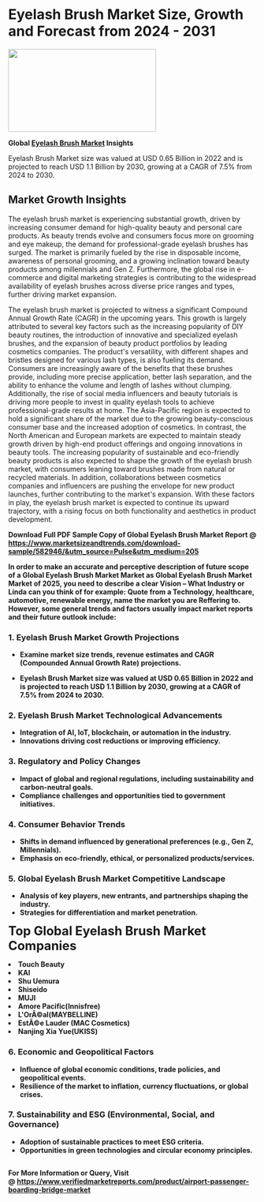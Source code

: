 <H1>Eyelash Brush Market Size, Growth and Forecast from 2024 - 2031</H1><img class="aligncenter size-medium wp-image-584254" src="https://thirdeyenews.in/wp-content/uploads/2024/09/Global-Market-Research-300x168.jpeg" alt="" width="300" height="168" /><p><strong>Global&nbsp;<a href="https://www.marketsizeandtrends.com/download-sample/582946/&amp;utm_source=Pulse&amp;utm_medium=205">Eyelash Brush Market</a> Insights</strong></p><p>Eyelash Brush Market size was valued at USD 0.65 Billion in 2022 and is projected to reach USD 1.1 Billion by 2030, growing at a CAGR of 7.5% from 2024 to 2030.</p><p><h2>Market Growth Insights</h2> <p>The eyelash brush market is experiencing substantial growth, driven by increasing consumer demand for high-quality beauty and personal care products. As beauty trends evolve and consumers focus more on grooming and eye makeup, the demand for professional-grade eyelash brushes has surged. The market is primarily fueled by the rise in disposable income, awareness of personal grooming, and a growing inclination toward beauty products among millennials and Gen Z. Furthermore, the global rise in e-commerce and digital marketing strategies is contributing to the widespread availability of eyelash brushes across diverse price ranges and types, further driving market expansion.</p> <p><strong></strong></p> <p>The eyelash brush market is projected to witness a significant Compound Annual Growth Rate (CAGR) in the upcoming years. This growth is largely attributed to several key factors such as the increasing popularity of DIY beauty routines, the introduction of innovative and specialized eyelash brushes, and the expansion of beauty product portfolios by leading cosmetics companies. The product's versatility, with different shapes and bristles designed for various lash types, is also fueling its demand. Consumers are increasingly aware of the benefits that these brushes provide, including more precise application, better lash separation, and the ability to enhance the volume and length of lashes without clumping. Additionally, the rise of social media influencers and beauty tutorials is driving more people to invest in quality eyelash tools to achieve professional-grade results at home. The Asia-Pacific region is expected to hold a significant share of the market due to the growing beauty-conscious consumer base and the increased adoption of cosmetics. In contrast, the North American and European markets are expected to maintain steady growth driven by high-end product offerings and ongoing innovations in beauty tools. The increasing popularity of sustainable and eco-friendly beauty products is also expected to shape the growth of the eyelash brush market, with consumers leaning toward brushes made from natural or recycled materials. In addition, collaborations between cosmetics companies and influencers are pushing the envelope for new product launches, further contributing to the market's expansion. With these factors in play, the eyelash brush market is expected to continue its upward trajectory, with a rising focus on both functionality and aesthetics in product development. <p><strong></p><p><span class=""><strong>Download Full PDF Sample Copy of Global Eyelash Brush Market Report</strong> @ <a href="https://www.marketsizeandtrends.com/download-sample/582946/&amp;utm_source=Pulse&amp;utm_medium=205" target="_blank">https://www.marketsizeandtrends.com/download-sample/582946/&amp;utm_source=Pulse&amp;utm_medium=205</a></span></p><p>In order to make an accurate and perceptive description of future scope of a Global&nbsp;Eyelash Brush Market Market as Global&nbsp;Eyelash Brush Market Market of 2025, you need to describe a clear Vision &ndash; What Industry or Linda can you think of for example: Quote from a Technology, healthcare, automotive, renewable energy, name the market you are Reffering to. However, some general trends and factors usually impact market reports and their future outlook include:</p><h3>1.&nbsp;<strong>Eyelash Brush Market Growth Projections</strong></h3><ul><li>Examine market size trends, revenue estimates and CAGR (Compounded Annual Growth Rate) projections.</li><li><p>Eyelash Brush Market size was valued at USD 0.65 Billion in 2022 and is projected to reach USD 1.1 Billion by 2030, growing at a CAGR of 7.5% from 2024 to 2030.</p></li></ul><h3>2.&nbsp;<strong>Eyelash Brush Market Technological Advancements</strong></h3><ul><li>Integration of AI, IoT, blockchain, or automation in the industry.</li><li>Innovations driving cost reductions or improving efficiency.</li></ul><h3>3.&nbsp;<strong>Regulatory and Policy Changes</strong></h3><ul><li>Impact of global and regional regulations, including sustainability and carbon-neutral goals.</li><li>Compliance challenges and opportunities tied to government initiatives.</li></ul><h3>4.&nbsp;<strong>Consumer Behavior Trends</strong></h3><ul><li>Shifts in demand influenced by generational preferences (e.g., Gen Z, Millennials).</li><li>Emphasis on eco-friendly, ethical, or personalized products/services.</li></ul><h3>5.&nbsp;<strong>Global Eyelash Brush Market Competitive Landscape</strong></h3><ul><li>Analysis of key players, new entrants, and partnerships shaping the industry.</li><li>Strategies for differentiation and market penetration.</li></ul><p data-pm-slice="1 1 []"><span style="color: inherit; font-family: inherit; font-size: 25px;">Top Global Eyelash Brush Market Companies</span></p><div class="" data-test-id=""><p><li>Touch Beauty</li><li> KAI</li><li> Shu Uemura</li><li> Shiseido</li><li> MUJI</li><li> Amore Pacific(Innisfree)</li><li> L'OrÃ©al(MAYBELLINE)</li><li> EstÃ©e Lauder (MAC Cosmetics)</li><li> Nanjing Xia Yue(UKISS)</li></p></div><h3>6.&nbsp;<strong>Economic and Geopolitical Factors</strong></h3><ul><li>Influence of global economic conditions, trade policies, and geopolitical events.</li><li>Resilience of the market to inflation, currency fluctuations, or global crises.</li></ul><h3>7.&nbsp;<strong>Sustainability and ESG (Environmental, Social, and Governance)</strong></h3><ul><li>Adoption of sustainable practices to meet ESG criteria.</li><li>Opportunities in green technologies and circular economy principles.</li></ul><h2><strong style="font-size: 14px;">For More Information or Query, Visit @&nbsp;</strong><a style="background-color: #ffffff; font-size: 14px;" href="https://www.marketsizeandtrends.com/report/eyelash-brush-market/" target="_blank">https://www.verifiedmarketreports.com/product/airport-passenger-boarding-bridge-market</a></h2>
